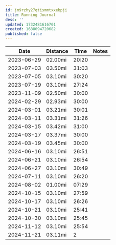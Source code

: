 ```yaml
---
id: jm9rzhy27qtismmtxxebpji
title: Running Journal
desc: ''
updated: 1732481616701
created: 1688094720682
published: false
---
```


|Date|Distance|Time|Notes|
|-|-|-|-|
| 2023-06-29 | 02.00mi | 20:20 ||
| 2023-07-03 | 03.50mi | 31:03 ||
| 2023-07-05 | 03.10mi | 30:20 ||
| 2023-07-19 | 03.10mi | 27:24 ||
| 2023-11-09 | 02.50mi | 30:00 ||
| 2024-02-29 | 02.93mi | 30:00 ||
| 2024-03-01 | 03.21mi | 30:01 ||
| 2024-03-11 | 03.31mi | 31:26 ||
| 2024-03-15 | 03.42mi | 31:00 ||
| 2024-03-17 | 03.37mi | 30:00 ||
| 2024-03-19 | 03.45mi | 30:00 ||
| 2024-06-16 | 03.10mi | 26:51 ||
| 2024-06-21 | 03.10mi | 26:54 ||
| 2024-06-27 | 03.10mi | 30:49 ||
| 2024-07-11 | 03.10mi | 26:20 ||
| 2024-08-02 | 01.00mi | 07:29 ||
| 2024-10-15 | 03.10mi | 27:59 ||
| 2024-10-17 | 03.10mi | 26:26 ||
| 2024-10-21 | 03.10mi | 25:41 ||
| 2024-10-30 | 03.10mi | 25:45 ||
| 2024-11-12 | 03.10mi | 25:54 ||
| 2024-11-21 | 03.11mi | 2
